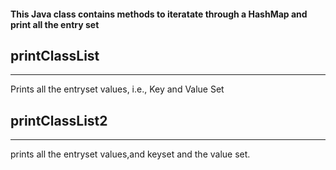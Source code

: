 #### This Java class contains methods to iteratate through a HashMap and print all the entry set

printClassList
--------------
--------------
Prints all the entryset values, i.e., Key and Value Set

printClassList2
--------------
--------------
prints all the entryset values,and keyset and the value set.
